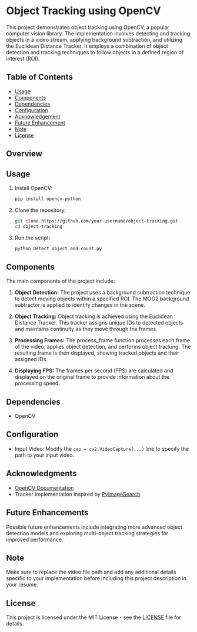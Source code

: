 # Object Tracking using OpenCV

This project demonstrates object tracking using OpenCV, a popular computer vision library. The implementation involves detecting and tracking objects in a video stream, applying background subtraction, and utilizing the Euclidean Distance Tracker.
It employs a combination of object detection and tracking techniques to follow objects in a defined region of interest (ROI).

## Table of Contents
- [Usage](#usage)
- [Components](#components)
- [Dependencies](#Dependencies)
- [Configuration](#configuration)
- [Acknowledgement](#acknowledgements)
- [Future Enhancement](#futureenhancement)
- [Note](#note)
- [License](#license)
## Overview

## Usage

1. Install OpenCV:

   ```bash
   pip install opencv-python
   ```

2. Clone the repository:

   ```bash
   git clone https://github.com/your-username/object-tracking.git
   cd object-tracking
   ```

3. Run the script:

   ```bash
   python Detect object and count.py
   ```

## Components

The main components of the project include:

1. **Object Detection:** The project uses a background subtraction technique to detect moving objects within a specified ROI. The MOG2 background subtractor is applied to identify changes in the scene.

2. **Object Tracking:** Object tracking is achieved using the Euclidean Distance Tracker. This tracker assigns unique IDs to detected objects and maintains continuity as they move through the frames.

3. **Processing Frames:** The process_frame function processes each frame of the video, applies object detection, and performs object tracking. The resulting frame is then displayed, showing tracked objects and their assigned IDs.

4. **Displaying FPS:** The frames per second (FPS) are calculated and displayed on the original frame to provide information about the processing speed.

## Dependencies

- OpenCV

## Configuration

- Input Video: Modify the `cap = cv2.VideoCapture(...)` line to specify the path to your input video.

## Acknowledgments

- [OpenCV Documentation](https://docs.opencv.org/)
- Tracker implementation inspired by [PyImageSearch](https://www.pyimagesearch.com/)

## Future Enhancements
Possible future enhancements include integrating more advanced object detection models and exploring multi-object tracking strategies for improved performance.

## Note
  Make sure to replace the video file path and add any additional details specific to your implementation before including this project description in your resume.

## License

This project is licensed under the MIT License - see the [LICENSE](LICENSE) file for details.
